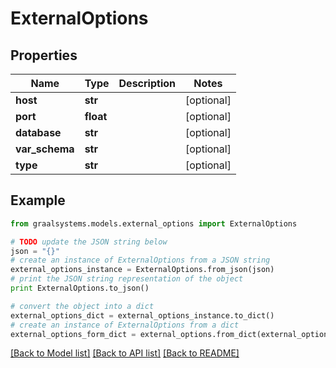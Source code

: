 # ExternalOptions


## Properties

Name | Type | Description | Notes
------------ | ------------- | ------------- | -------------
**host** | **str** |  | [optional] 
**port** | **float** |  | [optional] 
**database** | **str** |  | [optional] 
**var_schema** | **str** |  | [optional] 
**type** | **str** |  | [optional] 

## Example

```python
from graalsystems.models.external_options import ExternalOptions

# TODO update the JSON string below
json = "{}"
# create an instance of ExternalOptions from a JSON string
external_options_instance = ExternalOptions.from_json(json)
# print the JSON string representation of the object
print ExternalOptions.to_json()

# convert the object into a dict
external_options_dict = external_options_instance.to_dict()
# create an instance of ExternalOptions from a dict
external_options_form_dict = external_options.from_dict(external_options_dict)
```
[[Back to Model list]](../README.md#documentation-for-models) [[Back to API list]](../README.md#documentation-for-api-endpoints) [[Back to README]](../README.md)


